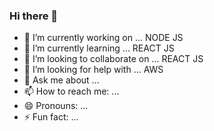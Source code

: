 ### Hi there 👋


- 🔭 I’m currently working on ... NODE JS
- 🌱 I’m currently learning ... REACT JS
- 👯 I’m looking to collaborate on ... REACT JS
- 🤔 I’m looking for help with ... AWS
- 💬 Ask me about ...
- 📫 How to reach me: ... 
- 😄 Pronouns: ...
- ⚡ Fun fact: ...


